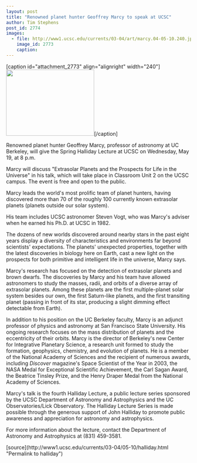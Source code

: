```yaml
---
layout: post
title: "Renowned planet hunter Geoffrey Marcy to speak at UCSC"
author: Tim Stephens
post_id: 2774
images:
  - file: http://www1.ucsc.edu/currents/03-04/art/marcy.04-05-10.240.jpg
    image_id: 2773
    caption: 
---
```


[caption id="attachment_2773" align="alignright" width="240"]<a href="http://localhost/mysite/wp-content/uploads/2004/05/marcy.04-05-10.240.jpg"><img class="size-full wp-image-2773" src="http://localhost/mysite/wp-content/uploads/2004/05/marcy.04-05-10.240.jpg" alt="" width="240" height="180" /></a>[/caption]
<p>
  Renowned planet hunter Geoffrey Marcy, professor of astronomy at UC Berkeley, will give the Spring Halliday Lecture at UCSC on Wednesday, May 19, at 8 p.m.<br>
</p>
<p>
  Marcy will discuss "Extrasolar Planets and the Prospects for Life in the Universe" in his talk, which will take place in Classroom Unit 2 on the UCSC campus. The event is free and open to the public.<br>
</p>
<p>
  Marcy leads the world's most prolific team of planet hunters, having discovered more than 70 of the roughly 100 currently known extrasolar planets (planets outside our solar system).
</p>
<p>
  His team includes UCSC astronomer Steven Vogt, who was Marcy's adviser when he earned his Ph.D. at UCSC in 1982.<br>
</p>
<p>
  The dozens of new worlds discovered around nearby stars in the past eight years display a diversity of characteristics and environments far beyond scientists' expectations. The planets' unexpected properties, together with the latest discoveries in biology here on Earth, cast a new light on the prospects for both primitive and intelligent life in the universe, Marcy says.<br>
</p>
<p>
  Marcy's research has focused on the detection of extrasolar planets and brown dwarfs. The discoveries by Marcy and his team have allowed astronomers to study the masses, radii, and orbits of a diverse array of extrasolar planets. Among these planets are the first multiple-planet solar system besides our own, the first Saturn-like planets, and the first transiting planet (passing in front of its star, producing a slight dimming effect detectable from Earth).<br>
</p>
<p>
  In addition to his position on the UC Berkeley faculty, Marcy is an adjunct professor of physics and astronomy at San Francisco State University. His ongoing research focuses on the mass distribution of planets and the eccentricity of their orbits. Marcy is the director of Berkeley's new Center for Integrative Planetary Science, a research unit formed to study the formation, geophysics, chemistry, and evolution of planets. He is a member of the National Academy of Sciences and the recipient of numerous awards, including <i>Discover</i> magazine's Space Scientist of the Year in 2003, the NASA Medal for Exceptional Scientific Achievement, the Carl Sagan Award, the Beatrice Tinsley Prize, and the Henry Draper Medal from the National Academy of Sciences.<br>
</p>
<p>
  Marcy's talk is the fourth Halliday Lecture, a public lecture series sponsored by the UCSC Department of Astronomy and Astrophysics and the UC Observatories/Lick Observatory. The Halliday Lecture Series is made possible through the generous support of John Halliday to promote public awareness and appreciation for astronomy and astrophysics.
</p>
<p>
  For more information about the lecture, contact the Department of Astronomy and Astrophysics at (831) 459-3581.<br>
</p>
[source](http://www1.ucsc.edu/currents/03-04/05-10/halliday.html "Permalink to halliday")
